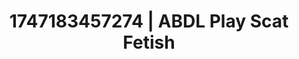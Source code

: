 ---
categories:
- Sex Olympics
- Erotic AI content
- Unspoken desires
- Voyeur fantasy
- Soft domination
image: /assets/images/1747183457274.jpg
layout: post
seo:
  description: Featured content with premium ABDL Play, Scat Fetish. HD images available.
  keywords: ABDL Play, Scat Fetish
  og_image: /assets/images/1747183457274.jpg
  schema_type: VisualArtwork
tags:
- '#1747183457274'
- ABDL Play
- Scat Fetish
title: 1747183457274 | ABDL Play Scat Fetish
---